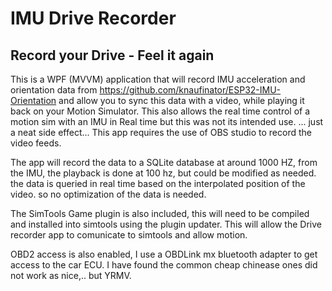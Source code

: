 # IMU Drive Recorder
## Record your Drive - Feel it again 

This is a WPF (MVVM) application that will record IMU acceleration and orientation data from https://github.com/knaufinator/ESP32-IMU-Orientation and allow you to sync this data with a video, while playing it back on your Motion Simulator. This also allows the real time control of a motion sim with an IMU in Real time but this was not its intended use. ... just a neat side effect...
This app requires the use of OBS studio to record the video feeds. 

The app will record the data to a SQLite database at around 1000 HZ, from the IMU, the playback is done at 100 hz, but could be modified as needed. the data is queried in real time based on the interpolated position of the video. so no optimization of the data is needed.

The SimTools Game plugin is also included, this will need to be compiled and installed into simtools using the plugin updater. This will allow the Drive recorder app to comunicate to simtools and allow motion.

OBD2 access is also enabled, I use a OBDLink mx bluetooth adapter to get access to the car ECU. I have found the common cheap chinease ones did not work as nice,.. but YRMV.